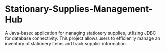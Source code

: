 # Stationary-Supplies-Management-Hub
A Java-based application for managing stationery supplies, utilizing JDBC for database connectivity. This project allows users to efficiently manage an inventory of stationery items and track supplier information.
